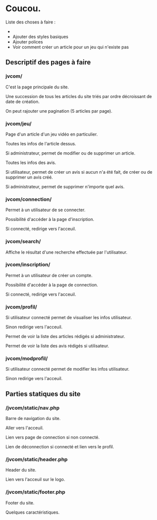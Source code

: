 # Coucou.

Liste des choses à faire :

-
- Ajouter des styles basiques
- Ajouter polices
- Voir comment créer un article pour un jeu qui n'existe pas

## Descriptif des pages à faire

### jvcom/

C'est la page principale du site.

Une succession de tous les articles du site triés par ordre décroissant de date de création.

On peut rajouter une pagination (5 articles par page).

### jvcom/jeu/

Page d'un article d'un jeu vidéo en particulier.

Toutes les infos de l'article dessus.

Si administrateur, permet de modifier ou de supprimer un article.

Toutes les infos des avis.

Si utilisateur, permet de créer un avis si aucun n'a été fait, de créer ou de supprimer un avis créé.

Si administrateur, permet de supprimer n'importe quel avis.

### jvcom/connection/

Permet à un utilisateur de se connecter.

Possibilité d'accéder à la page d'inscription.

Si connecté, redirige vers l'acceuil.

### jvcom/search/

Affiche le résultat d'une recherche effectuée par l'utilisateur.

### jvcom/inscription/

Permet à un utilisateur de créer un compte.

Possibilité d'accéder à la page de connection.

Si connecté, redirige vers l'acceuil.

### jvcom/profil/

Si utilisateur connecté permet de visualiser les infos utilisateur.

Sinon redirige vers l'acceuil.

Permet de voir la liste des articles rédigés si administrateur.

Permet de voir la liste des avis rédigés si utilisateur.

### jvcom/modprofil/

Si utilisateur connecté permet de modifier les infos utilisateur.

Sinon redirige vers l'acceuil.

## Parties statiques du site

### /jvcom/static/nav.php

Barre de navigation du site.

Aller vers l'acceuil.

Lien vers page de connection si non connecté.

Lien de déconnection si connecté et lien vers le profil.

### /jvcom/static/header.php

Header du site.

Lien vers l'acceuil sur le logo.

### /jvcom/static/footer.php

Footer du site.

Quelques caractéristiques.

